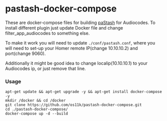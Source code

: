 pastash-docker-compose
============

These are docker-compose files for building [paStash](https://github.com/sipcapture/paStash) for Audiocodes. To install different plugin just update Docker file and change filter_app_audiocodes to something else.

To make it work you will need to update `./conf/pastash.conf`, where you will need to set-up your Homer remote IP(change 10.10.10.2) and port(change 9060).

Additionally it might be good idea to change localip(10.10.10.1) to your Audiocodes ip, or just remove that line.

### Usage
```
apt-get update && apt-get upgrade -y && apt-get install docker-compose -y
mkdir /docker && cd /docker
git clone https://github.com/os11k/pastash-docker-compose.git
cd ./pastash-docker-compose/
docker-compose up -d --build
